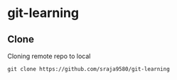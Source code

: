 # git-learning
## Clone
  Cloning remote repo to local<br>
 ```
 git clone https://github.com/sraja9580/git-learning
 ```

